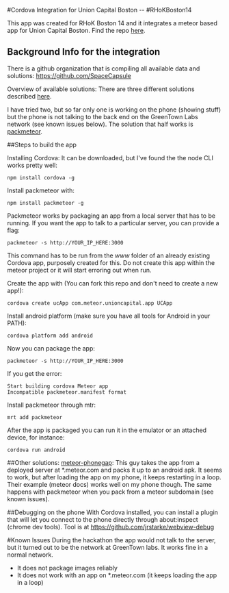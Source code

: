 #Cordova Integration for Union Capital Boston -- #RHoKBoston14

This app was created for RHoK Boston 14 and it integrates a meteor based app for Union Capital Boston. Find the repo [here](https://github.com/drenfr01/unionCapital).

## Background Info for the integration
There is a github organization that is compiling all available data and
solutions: https://github.com/SpaceCapsule

Overview of available solutions: There are three different solutions described [here](http://zeroasterisk.com/2013/08/22/meteor-phonegapcordova-roundup-fall-2013/).

I have tried two, but so far only one is working on the phone (showing stuff)
but the phone is not talking to the back end on the GreenTown Labs network (see known issues below). The solution that half works is [packmeteor](https://github.com/SpaceCapsule/packmeteor).


##Steps to build the app

Installing Cordova: It can be downloaded, but I've found the the node CLI works pretty well: 
    
    npm install cordova -g

Install packmeteor with:

    npm install packmeteor -g

Packmeteor works by packaging an app from a local server that has to be running. If you want the app to talk to a particular server, you can provide a flag:

    packmeteor -s http://YOUR_IP_HERE:3000
    
This command has to be run from the *www* folder of an already existing Cordova app, purposely created for this. Do not create this app within the meteor project or it will start erroring out when run. 

Create the app with (You can fork this repo and don't need to create a new app!):

    cordova create ucApp com.meteor.unioncapital.app UCApp

Install android platform (make sure you have all tools for Android in your
PATH):

    cordova platform add android

Now you can package the app:

    packmeteor -s http://YOUR_IP_HERE:3000
    
If you get the error:

    Start building cordova Meteor app
    Incompatible packmeteor.manifest format

Install packmeteor through mtr:
    
    mrt add packmeteor

After the app is packaged you can run it in the emulator or an attached device, for instance:

    cordova run android


##Other solutions:
[meteor-phonegap](https://github.com/guaka/meteor-phonegap):
This guy takes the app from a deployed server at *.meteor.com and packs it up to an android apk. It seems to work, but after loading the app on my phone, it keeps restarting in a loop. Their example (meteor docs) works well on my phone though. The same happens with packmeteor when you pack from a meteor subdomain (see known issues).

##Debugging on the phone
With Cordova installed, you can install a plugin that
will let you connect to the phone directly through about:inspect (chrome dev
tools). Tool is at https://github.com/jrstarke/webview-debug

#Known Issues
During the hackathon the app would not talk to the server, but it turned out to be the network at GreenTown labs. It works fine in a normal network.
    
  * It does not package images reliably
  * It does not work with an app on *.meteor.com (it keeps loading the app in a loop)
